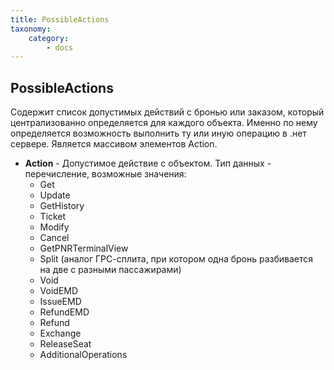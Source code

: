 ```yaml
---
title: PossibleActions
taxonomy:
    category:
        - docs
---
```


PossibleActions
---------------

Содержит список допустимых действий с бронью или заказом, который централизованно определяется для каждого объекта. Именно по нему определяется возможность выполнить ту или иную операцию в .нет сервере. Является массивом элементов Action.

-   **Action** - Допустимое действие с объектом. Тип данных - перечисление, возможные значения:
    -   Get
    -   Update
    -   GetHistory
    -   Ticket
    -   Modify
    -   Cancel
    -   GetPNRTerminalView
    -   Split (аналог ГРС-сплита, при котором одна бронь разбивается на две с разными пассажирами)
    -   Void
    -   VoidEMD
    -   IssueEMD
    -   RefundEMD
    -   Refund
    -   Exchange
    -   ReleaseSeat
    -   AdditionalOperations